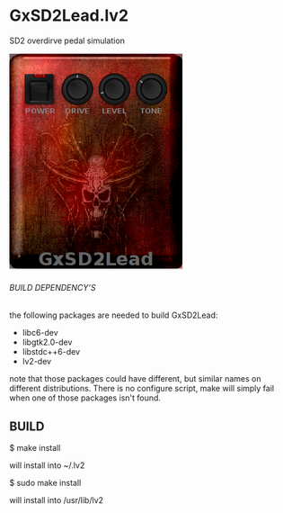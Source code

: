 # GxSD2Lead.lv2
SD2 overdirve pedal simulation

![GxSD2Lead](https://github.com/brummer10/GxSD2Lead.lv2/raw/master/GxSD2Lead.png)

###### BUILD DEPENDENCY’S 

the following packages are needed to build GxSD2Lead:

- libc6-dev
- libgtk2.0-dev
- libstdc++6-dev
- lv2-dev

note that those packages could have different, but similar names 
on different distributions. There is no configure script, 
make will simply fail when one of those packages isn't found.

## BUILD 

$ make install

will install into ~/.lv2

$ sudo make install

will install into /usr/lib/lv2
